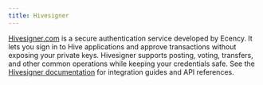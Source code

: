 ```yaml
---
title: Hivesigner
---
```


[Hivesigner.com](https://hivesigner.com) is a secure authentication service developed by Ecency.
It lets you sign in to Hive applications and approve transactions without exposing your private keys.
Hivesigner supports posting, voting, transfers, and other common operations while keeping your credentials safe.
See the [Hivesigner documentation](https://docs.hivesigner.com) for integration guides and API references.
